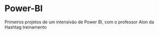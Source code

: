 # Power-BI
Primeiros projetos de um intensivão de Power BI, com o professor Alon da Hashtag treinamento
